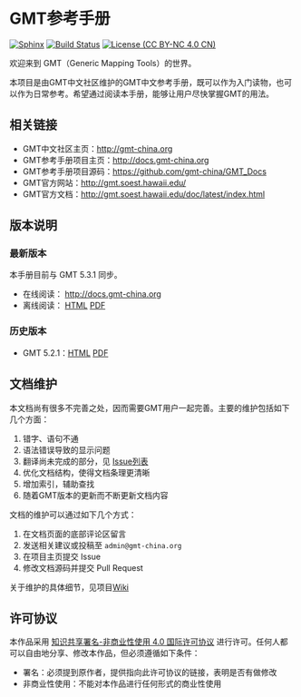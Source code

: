 # GMT参考手册

[![Sphinx](https://img.shields.io/badge/Powered%20by-Sphinx-orange.svg)](http://www.sphinx-doc.org/)
[![Build Status](https://travis-ci.org/gmt-china/GMT_docs.svg?branch=master)](https://travis-ci.org/gmt-china/GMT_docs)
[![License (CC BY-NC 4.0 CN)](https://img.shields.io/badge/license-CC%20BY--NC%204.0-red.svg)](http://creativecommons.org/licenses/by-nc/4.0/)

欢迎来到 GMT（Generic Mapping Tools）的世界。

本项目是由GMT中文社区维护的GMT中文参考手册，既可以作为入门读物，也可以作为日常参考。希望通过阅读本手册，能够让用户尽快掌握GMT的用法。

## 相关链接

- GMT中文社区主页：http://gmt-china.org
- GMT参考手册项目主页：http://docs.gmt-china.org
- GMT参考手册项目源码：https://github.com/gmt-china/GMT_Docs
- GMT官方网站：http://gmt.soest.hawaii.edu/
- GMT官方文档：http://gmt.soest.hawaii.edu/doc/latest/index.html

## 版本说明

### 最新版本

本手册目前与 GMT 5.3.1 同步。

- 在线阅读： http://docs.gmt-china.org
- 离线阅读： [HTML](https://github.com/gmt-china/GMT_docs/raw/doc-dev/GMT_docs-dev.zip) [PDF](https://github.com/gmt-china/GMT_docs/raw/doc-dev/GMT_docs-dev.pdf)

### 历史版本

- GMT 5.2.1：[HTML](https://github.com/gmt-china/GMT_docs/releases/download/v5.2.1/GMT_docs-v5.2.1-HTML.zip) [PDF](https://github.com/gmt-china/GMT_docs/releases/download/v5.2.1/GMT_docs-v5.2.1.pdf)

## 文档维护

本文档尚有很多不完善之处，因而需要GMT用户一起完善。主要的维护包括如下几个方面：

1. 错字、语句不通
2. 语法错误导致的显示问题
3. 翻译尚未完成的部分，见 [Issue列表](https://github.com/gmt-china/GMT_docs/issues)
4. 优化文档结构，使得文档条理更清晰
5. 增加索引，辅助查找
6. 随着GMT版本的更新而不断更新文档内容

文档的维护可以通过如下几个方式：

1. 在文档页面的底部评论区留言
2. 发送相关建议或投稿至 `admin@gmt-china.org`
3. 在项目主页提交 Issue
4. 修改文档源码并提交 Pull Request

关于维护的具体细节，见项目[Wiki](https://github.com/gmt-china/GMT_Docs/wiki)

## 许可协议

本作品采用 [知识共享署名-非商业性使用 4.0 国际许可协议](http://creativecommons.org/licenses/by-nc/4.0/) 进行许可。任何人都可以自由地分享、修改本作品，但必须遵循如下条件：

- 署名：必须提到原作者，提供指向此许可协议的链接，表明是否有做修改
- 非商业性使用：不能对本作品进行任何形式的商业性使用
